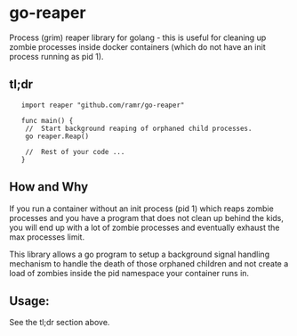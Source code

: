 # go-reaper
Process (grim) reaper library for golang - this is useful for cleaning up
zombie processes inside docker containers (which do not have an init
process running as pid 1).


tl;dr
-----

       import reaper "github.com/ramr/go-reaper"

       func main() {
		//  Start background reaping of orphaned child processes.
		go reaper.Reap()

		//  Rest of your code ...
       }



How and Why
-----------
If you run a container without an init process (pid 1) which reaps zombie
processes and you have a program that does not clean up behind the kids,
you will end up with a lot of zombie processes and eventually exhaust the
max processes limit.  
  
This library allows a go program to setup a background signal handling
mechanism to handle the death of those orphaned children and not create
a load of zombies inside the pid namespace your container runs in.


Usage:
------
See the tl;dr section above.

